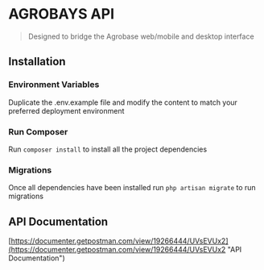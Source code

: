 # AGROBAYS API

> Designed to bridge the Agrobase web/mobile and desktop interface

## Installation

### Environment Variables

Duplicate the .env.example file and modify the content to match your preferred deployment environment

### Run Composer

Run `composer install` to install all the project dependencies

### Migrations

Once all dependencies have been installed run `php artisan migrate` to run migrations

## API Documentation

[https://documenter.getpostman.com/view/19266444/UVsEVUx2](https://documenter.getpostman.com/view/19266444/UVsEVUx2 "API Documentation")
